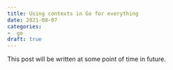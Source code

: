 ```yaml
---
title: Using contexts in Go for everything
date: 2021-08-07
categories:
-  go
draft: true
---
```


This post will be written at some point of time in future.
